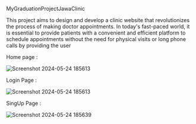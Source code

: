 ﻿MyGraduationProjectJawaClinic

This project aims to design and develop a clinic website that revolutionizes the 
process of making doctor appointments. In today's fast-paced world, it is 
essential to provide patients with a convenient and efficient platform to 
schedule appointments without the need for physical visits or long phone calls 
by providing the user

Home page :

![Screenshot 2024-05-24 185613](https://drive.google.com/file/d/1ylpJjNTL1CTV4TMzFDhF85Xq7V7aQGjJ/view?usp=sharing)

Login Page :

![Screenshot 2024-05-24 185613](https://github.com/MOMENSHEHADEH/JawaClinicProject/assets/141729731/ad968876-16e2-4a10-99cf-719ea6f73849)

SingUp Page :

![Screenshot 2024-05-24 185639](https://github.com/MOMENSHEHADEH/JawaClinicProject/assets/141729731/0d681f09-ad33-4026-88bc-e1b9897f212d)
